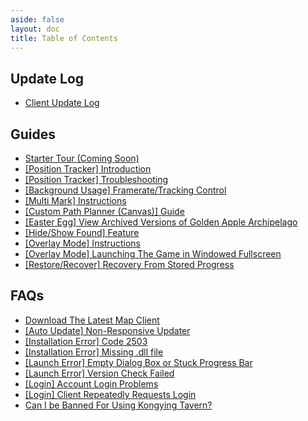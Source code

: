 ```yaml
---
aside: false
layout: doc
title: Table of Contents
---
```


[文：【目录】客户端使用手册]: # '../../manual/client/'

## **Update Log**

- [Client Update Log](https://discord.gg/SWz6RTWNkm)

## **Guides**

- [Starter Tour (Coming Soon)](#)
- [[Position Tracker] Introduction](./client/position-tracking)
- [[Position Tracker] Troubleshooting](./client/position-tracking)
- [[Background Usage] Framerate/Tracking Control](./client/framerate)
- [[Multi Mark] Instructions](./client/batch-selection)
- [[Custom Path Planner (Canvas)] Guide](./client/canvas)
- [[Easter Egg] View Archived Versions of Golden Apple Archipelago](./client/easter-egg)
- [[Hide/Show Found] Feature](./client/hide-show-done)
- [[Overlay Mode] Instructions](./client/overlay-mode)
- [[Overlay Mode] Launching The Game in Windowed Fullscreen](./client/fullscreen-windowed)
- [[Restore/Recover] Recovery From Stored Progress](./client/save-restore)

## **FAQs**

- [Download The Latest Map Client](../download-client)
- [[Auto Update] Non-Responsive Updater](./faq/autoupdate/updater)
- [[Installation Error] Code 2503](./faq/instlerror/code2503)
- [[Installation Error] Missing .dll file](./faq/instlerror/missingdll)
- [[Launch Error] Empty Dialog Box or Stuck Progress Bar](./faq/launcherror/emptydialog)
- [[Launch Error] Version Check Failed](./faq/launcherror/versioncheck)
- [[Login] Account Login Problems](./faq/login/accountlogin)
- [[Login] Client Repeatedly Requests Login](./faq/login/clientrepeatedly)
- [Can I be Banned For Using Kongying Tavern?](./faq/accountsafety/acntban)

